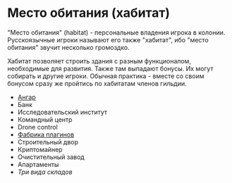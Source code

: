 # Место обитания (хабитат)

"Место обитания" (habitat) - персональные владения игрока в колонии. Русскоязычные игроки называют его также "хабитат", ибо
"место обитания" звучит несколько громоздко.

Хабитат позволяет строить здания с разным функционалом, необходимые для развития. Также там выпадают бонусы. Их могут собирать
и другие игроки. Обычная практика - вместе со своим бонусом сразу же пройтись по хабитатам членов гильдии.

* [Ангар](hangar.md)
* Банк
* Исследовательский институт
* Командный центр
* Drone control
* [Фабрика плагинов](pluginfactory.md)
* Строительный двор
* Криптомайнер
* Очистительный завод
* Апартаменты
* *Три вида складов*
